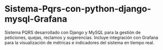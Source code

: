 # Sistema-Pqrs-con-python-django-mysql-Grafana
Sistema PQRS desarrollado con Django y MySQL para la gestión de peticiones, quejas, reclamos y sugerencias. Incluye integración con Grafana para la visualización de métricas e indicadores del sistema en tiempo real.
